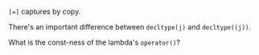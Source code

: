 `[=]` captures by copy.

There's an important difference between `decltype(j)` and `decltype((j))`.

What is the const-ness of the lambda's `operator()`?